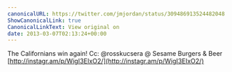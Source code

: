 ```yaml
---
canonicalURL: https://twitter.com/jmjordan/status/309486913524482048
ShowCanonicalLink: true
CanonicalLinkText: View original on
date: 2013-03-07T02:13:24+00:00
---
```

The Californians win again! Cc: @rosskucsera @ Sesame Burgers &amp; Beer [http://instagr.am/p/WigI3EIxO2/](http://instagr.am/p/WigI3EIxO2/)